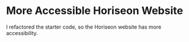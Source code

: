 # More Accessible Horiseon Website
I refactored the starter code, so the Horiseon website has more accessibility. 
